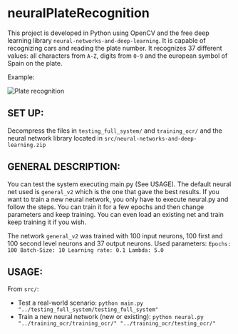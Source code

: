 # neuralPlateRecognition
This project is developed in Python using OpenCV and the free deep learning library `neural-networks-and-deep-learning`. It is capable of recognizing cars and reading the plate number.
It recognizes 37 different values: all characters from `A-Z`, digits from `0-9` and the european symbol of Spain on the plate.

Example:

![Plate recognition](https://i.imgur.com/lt24uc6.png)

## SET UP:
  Decompress the files in `testing_full_system/` and `training_ocr/` and the neural network library located in `src/neural-networks-and-deep-learning.zip`

## GENERAL DESCRIPTION:
  You can test the system executing main.py (See USAGE). The default neural net used is `general_v2` which is the one that gave the best results.
  If you want to train a new neural network, you only have to execute neural.py and follow the steps. 
    You can train it for a few epochs and then change parameters and keep training.
    You can even load an existing net and train keep training it if you wish.
  
  The network `general_v2` was trained with 100 input neurons, 100 first and 100 second level neurons and 37 output neurons.
    Used parameters:
    ```
      Epochs: 100
      Batch-Size: 10
      Learning rate: 0.1
      Lambda: 5.0
    ```
      
## USAGE:
  From `src/`:
  * Test a real-world scenario: 
  `python main.py "../testing_full_system/testing_full_system"`
  * Train a new neural network (new or existing):
  `python neural.py "../training_ocr/training_ocr/" "../training_ocr/testing_ocr/"`
